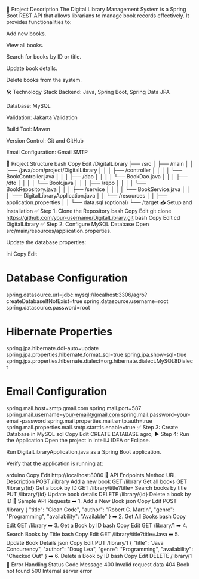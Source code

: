 🎯 Project Description
The Digital Library Management System is a Spring Boot REST API that allows librarians to manage book records effectively. It provides functionalities to:

Add new books.

View all books.

Search for books by ID or title.

Update book details.

Delete books from the system.

🛠️ Technology Stack
Backend: Java, Spring Boot, Spring Data JPA

Database: MySQL

Validation: Jakarta Validation

Build Tool: Maven

Version Control: Git and GitHub

Email Configuration: Gmail SMTP

📂 Project Structure
bash
Copy
Edit
/DigitalLibrary
├── /src
│   ├── /main
│   │   ├── /java/com/project/DigitalLibrary
│   │   │   ├── /controller
│   │   │   │   └── BookController.java
│   │   │   ├── /dao
│   │   │   │   └── BookDao.java
│   │   │   ├── /dto
│   │   │   │   └── Book.java
│   │   │   ├── /repo
│   │   │   │   └── BookRepository.java
│   │   │   ├── /service
│   │   │   │   └── BookService.java
│   │   │   └── DigitalLibraryApplication.java
│   │   └── /resources
│   │       ├── application.properties
│   │       └── data.sql (optional)
└── /target
📥 Setup and Installation
✅ Step 1: Clone the Repository
bash
Copy
Edit
git clone https://github.com/your-username/DigitalLibrary.git
bash
Copy
Edit
cd DigitalLibrary
✅ Step 2: Configure MySQL Database
Open src/main/resources/application.properties.

Update the database properties:

ini
Copy
Edit
# Database Configuration
spring.datasource.url=jdbc:mysql://localhost:3306/agro?createDatabaseIfNotExist=true
spring.datasource.username=root
spring.datasource.password=root

# Hibernate Properties
spring.jpa.hibernate.ddl-auto=update
spring.jpa.properties.hibernate.format_sql=true
spring.jpa.show-sql=true
spring.jpa.properties.hibernate.dialect=org.hibernate.dialect.MySQL8Dialect

# Email Configuration
spring.mail.host=smtp.gmail.com
spring.mail.port=587
spring.mail.username=your-email@gmail.com
spring.mail.password=your-email-password
spring.mail.properties.mail.smtp.auth=true
spring.mail.properties.mail.smtp.starttls.enable=true
✅ Step 3: Create Database in MySQL
sql
Copy
Edit
CREATE DATABASE agro;
▶️ Step 4: Run the Application
Open the project in IntelliJ IDEA or Eclipse.

Run DigitalLibraryApplication.java as a Spring Boot application.

Verify that the application is running at:

arduino
Copy
Edit
http://localhost:8080
📡 API Endpoints
Method	URL	Description
POST	/library	Add a new book
GET	/library	Get all books
GET	/library/{id}	Get a book by ID
GET	/library/title?title=	Search books by title
PUT	/library/{id}	Update book details
DELETE	/library/{id}	Delete a book by ID
📝 Sample API Requests
➡️ 1. Add a New Book
json
Copy
Edit
POST /library
{
  "title": "Clean Code",
  "author": "Robert C. Martin",
  "genre": "Programming",
  "availability": "Available"
}
➡️ 2. Get All Books
bash
Copy
Edit
GET /library
➡️ 3. Get a Book by ID
bash
Copy
Edit
GET /library/1
➡️ 4. Search Books by Title
bash
Copy
Edit
GET /library/title?title=Java
➡️ 5. Update Book Details
json
Copy
Edit
PUT /library/1
{
  "title": "Java Concurrency",
  "author": "Doug Lea",
  "genre": "Programming",
  "availability": "Checked Out"
}
➡️ 6. Delete a Book by ID
bash
Copy
Edit
DELETE /library/1
🚨 Error Handling
Status Code	Message
400	Invalid request data
404	Book not found
500	Internal server error
